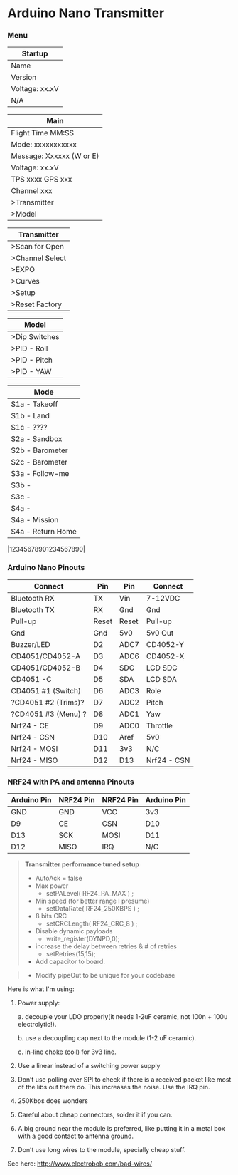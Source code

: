 # Arduino Nano Transmitter

### Menu
| Startup |  
| ----- | 
| Name   | 
| Version   | 
| Voltage: xx.xV | 
| N/A  | 

| Main |  
| ----- | 
| Flight Time MM:SS|
| Mode: xxxxxxxxxxx| 
| Message: Xxxxxx (W or E)| 
| Voltage: xx.xV | 
| TPS xxxx GPS xxx| 
| Channel xxx |
| >Transmitter   | 
| >Model   | 

| Transmitter |  
| ----- | 
| >Scan for Open | 
| >Channel Select   | 
| >EXPO  | 
| >Curves   | 
| >Setup   | 
| >Reset Factory | 

| Model |  
| ----- | 
| >Dip Switches | 
| >PID - Roll   | 
| >PID - Pitch   | 
| >PID - YAW   | 

| Mode |  
| ----- | 
| S1a - Takeoff| 
| S1b - Land   | 
| S1c - ????   | 
| S2a - Sandbox     | 
| S2b - Barometer   | 
| S2c - Barometer   | 
| S3a - Follow-me |
| S3b - |
| S3c - |
| S4a -   | 
| S4a - Mission  | 
| S4a - Return Home   | 

|12345678901234567890|

### Arduino Nano Pinouts

| Connect |  Pin  | Pin   | Connect |
| ----- | ------ | ------ | ------ |
| Bluetooth RX     | TX     | Vin   | 7-12VDC  |
| Bluetooth TX     | RX     | Gnd   | Gnd      |
| Pull-up          | Reset  | Reset | Pull-up  |
| Gnd              | Gnd    | 5v0   | 5v0 Out  |
| Buzzer/LED       | D2     | ADC7  | CD4052-Y |
| CD4051/CD4052-A  | D3     | ADC6  | CD4052-X |
| CD4051/CD4052-B  | D4     | SDC   | LCD SDC  |
| CD4051       -C  | D5     | SDA   | LCD SDA  |
| CD4051 #1 (Switch)| D6    | ADC3  | Role     |
|?CD4051 #2 (Trims)?| D7     | ADC2  | Pitch    |
|?CD4051 #3 (Menu) ?| D8     | ADC1  | Yaw      |
| Nrf24 - CE       | D9     | ADC0  | Throttle |
| Nrf24 - CSN      | D10    | Aref  | 5v0      |
| Nrf24 - MOSI     | D11    | 3v3   | N/C      |
| Nrf24 - MISO     | D12    | D13   | Nrf24 - CSN|

### NRF24 with PA and antenna Pinouts
| Arduino Pin |  NRF24 Pin  | NRF24 Pin   | Arduino Pin |
| ----- | ------ | ------ | ------ |
| GND   | GND    | VCC    | 3v3    |
| D9    | CE     | CSN    | D10    |
| D13   | SCK    | MOSI   | D11    |
| D12   | MISO   | IRQ    | N/C    |


> **Transmitter performance tuned setup**
> - AutoAck = false 
> - Max power 
>   - setPALevel( RF24_PA_MAX ) ; 
> - Min speed (for better range I presume)
>   - setDataRate( RF24_250KBPS ) ; 
> - 8 bits CRC
>   - setCRCLength( RF24_CRC_8 ) ; 
> - Disable dynamic payloads 
>   - write_register(DYNPD,0); 
> - increase the delay between retries & # of retries 
>   - setRetries(15,15);
> - Add capacitor to board.

> - Modify pipeOut to be unique for your codebase

Here is what I'm using:
1. Power supply:

      a. decouple your LDO properly(it needs 1-2uF ceramic, not 100n + 100u electrolytic!). 
      
      b. use a decoupling cap next to the module (1-2 uF ceramic).
      
      c. in-line choke (coil) for 3v3 line.
      
2. Use a linear instead of a switching power supply
3. Don’t use polling over SPI to check if there is a received packet like most of the libs out there do. This increases the noise. Use the IRQ pin.
4. 250Kbps does wonders
5. Careful about cheap connectors, solder it if you can.
6. A big ground near the module is preferred, like putting it in a metal box with a good contact to antenna ground.
7. Don’t use long wires to the module, specially cheap stuff.

See here: http://www.electrobob.com/bad-wires/
